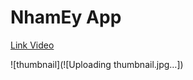 # NhamEy App

[Link Video](https://www.youtube.com/watch?v=R1QnOzouibU&t=9s)

![thumbnail](![Uploading thumbnail.jpg…])
